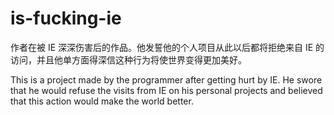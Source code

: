 # is-fucking-ie

作者在被 IE 深深伤害后的作品。他发誓他的个人项目从此以后都将拒绝来自 IE 的访问，并且他单方面得深信这种行为将使世界变得更加美好。

This is a project made by the programmer after getting hurt by IE. He swore that he would refuse the visits from IE on his personal projects and believed that this action would make the world better.
